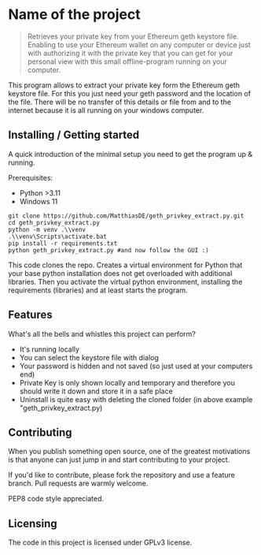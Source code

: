 # Name of the project
> Retrieves your private key from your Ethereum geth keystore file. Enabling to use your Ethereum wallet on any computer or device just with authorizing it with the private key that you can get for your personal view with this small offline-program running on your computer.

This program allows to extract your private key form the Ethereum geth keystore file. For this you just need your geth password and the location of the file. There will be no transfer of this details or file from and to the internet because it is all running on your windows computer.


## Installing / Getting started
A quick introduction of the minimal setup you need to get the program up &
running.

Prerequisites:
* Python >3.11
* Windows 11

```shell
git clone https://github.com/MatthiasDE/geth_privkey_extract.py.git
cd geth_privkey_extract.py
python -m venv .\\venv
.\\venv\Scripts\activate.bat
pip install -r requirements.txt
python geth_privkey_extract.py #and now follow the GUI :)
```

This code clones the repo. Creates a virtual environment for Python that your base python installation does not get overloaded with additional libraries. Then you activate the virtual python environment, installing the requirements (libraries) and at least starts the program.


## Features
What's all the bells and whistles this project can perform?
* It's running locally
* You can select the keystore file with dialog
* Your password is hidden and not saved (so just used at your computers end)
* Private Key is only shown locally and temporary and therefore you should write it down and store it in a safe place
* Uninstall is quite easy with deleting the cloned folder (in above example "geth_privkey_extract.py)


## Contributing
When you publish something open source, one of the greatest motivations is that
anyone can just jump in and start contributing to your project.

If you'd like to contribute, please fork the repository and use a feature
branch. Pull requests are warmly welcome.

PEP8 code style appreciated.


## Licensing
The code in this project is licensed under GPLv3 license.